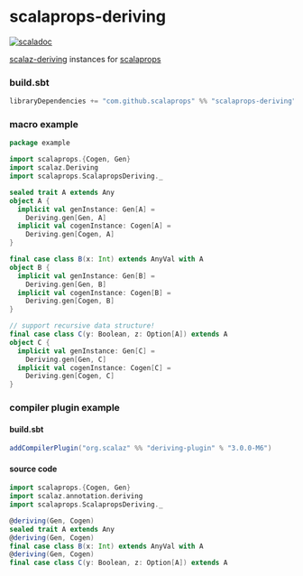 # scalaprops-deriving

[![scaladoc](https://javadoc.io/badge2/com.github.scalaprops/scalaprops-deriving_2.13/javadoc.svg)](https://javadoc.io/doc/com.github.scalaprops/scalaprops-deriving_2.13)

[scalaz-deriving](https://github.com/scalaz/scalaz-deriving) instances for [scalaprops](https://github.com/scalaprops/scalaprops)

### build.sbt

```scala
libraryDependencies += "com.github.scalaprops" %% "scalaprops-deriving" % "0.3.0"
```

### macro example

```scala
package example

import scalaprops.{Cogen, Gen}
import scalaz.Deriving
import scalaprops.ScalapropsDeriving._

sealed trait A extends Any
object A {
  implicit val genInstance: Gen[A] =
    Deriving.gen[Gen, A]
  implicit val cogenInstance: Cogen[A] =
    Deriving.gen[Cogen, A]
}

final case class B(x: Int) extends AnyVal with A
object B {
  implicit val genInstance: Gen[B] =
    Deriving.gen[Gen, B]
  implicit val cogenInstance: Cogen[B] =
    Deriving.gen[Cogen, B]
}

// support recursive data structure!
final case class C(y: Boolean, z: Option[A]) extends A
object C {
  implicit val genInstance: Gen[C] =
    Deriving.gen[Gen, C]
  implicit val cogenInstance: Cogen[C] =
    Deriving.gen[Cogen, C]
}
```

### compiler plugin example

#### build.sbt

```scala
addCompilerPlugin("org.scalaz" %% "deriving-plugin" % "3.0.0-M6")
```

#### source code

```scala
import scalaprops.{Cogen, Gen}
import scalaz.annotation.deriving
import scalaprops.ScalapropsDeriving._

@deriving(Gen, Cogen)
sealed trait A extends Any
@deriving(Gen, Cogen)
final case class B(x: Int) extends AnyVal with A
@deriving(Gen, Cogen)
final case class C(y: Boolean, z: Option[A]) extends A
```
